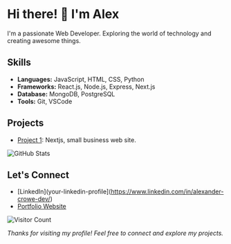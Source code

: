 <!-- Header -->
# Hi there! 👋 I'm Alex

<!-- Introduction -->
I'm a passionate Web Developer. Exploring the world of technology and creating awesome things.

<!-- Skills -->
## Skills
- **Languages:** JavaScript, HTML, CSS, Python
- **Frameworks:** React.js, Node.js, Express, Next.js
- **Database:** MongoDB, PostgreSQL
- **Tools:** Git, VSCode

<!-- Projects -->
## Projects
- [Project 1](https://github.com/ACwolf55/farinacci_fitness): Nextjs, small business web site.

<!-- GitHub Stats -->
![GitHub Stats](https://github-readme-stats.vercel.app/api?username=your-username&show_icons=true&hide=contribs)

<!-- Social Links -->
## Let's Connect
- [LinkedIn](your-linkedin-profile](https://www.linkedin.com/in/alexander-crowe-dev/)
- [Portfolio Website](https://alexcrowe-dev.xyz/)

<!-- Visitor Counter -->
![Visitor Count](https://profile-counter.glitch.me/ACwolf55/count.svg)

<!-- Footer -->
*Thanks for visiting my profile! Feel free to connect and explore my projects.*
